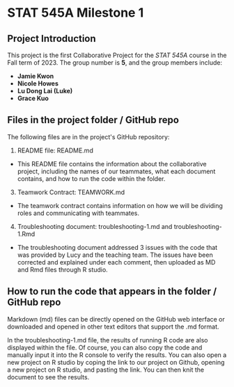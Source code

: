 # STAT 545A Milestone 1
## Project Introduction

This project is the first Collaborative Project for the *STAT 545A* course in the Fall term of 2023. The group number is **5**, and the group members include: 
- **Jamie Kwon**
- **Nicole Howes**
- **Lu Dong Lai (Luke)**
- **Grace Kuo** 

## Files in the project folder / GitHub repo
The following files are in the project's GitHub repository:
1. README file: README.md
  * This README file contains the information about the collaborative project, including the names of our teammates, what each document contains, and how to run the code within the folder.
3. Teamwork Contract: TEAMWORK.md
  * The teamwork contract contains information on how we will be dividing roles and communicating with teammates.
4. Troubleshooting document: troubleshooting-1.md and troubleshooting-1.Rmd
  * The troubleshooting document addressed 3 issues with the code that was provided by Lucy and the teaching team. The issues have been corrected and explained under each comment, then uploaded as MD and Rmd files through R studio.

## How to run the code that appears in the folder / GitHub repo
Markdown (md) files can be directly opened on the GitHub web interface or downloaded and opened in other text editors that support the .md format. 

In the troubleshooting-1.md file, the results of running R code are also displayed within the file. Of course, you can also copy the code and manually input it into the R console to verify the results. You can also open a new project on R studio by coping the link to our project on Github, opening a new project on R studio, and pasting the link. You can then knit the document to see the results.
